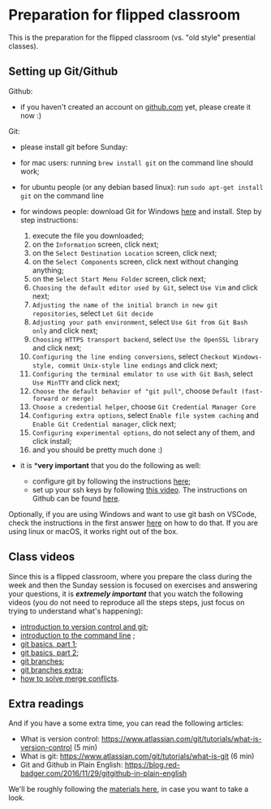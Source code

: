 # Preparation for flipped classroom

This is the preparation for the flipped classroom (vs. "old style" presential classes).

## Setting up Git/Github

Github:
 - if you haven't created an account on [github.com](www.github.com) yet, please create it now :)

Git:
 - please install git before Sunday:

  - for mac users: running `brew install git` on the command line should work;
  - for ubuntu people (or any debian based linux): run `sudo apt-get install git` on  the command line
  - for windows people: download Git for Windows [here](https://gitforwindows.org/) and install. Step by step instructions:
    1. execute the file you downloaded;
    2. on the `Information` screen, click next;
    3. on the `Select Destination Location` screen, click next;
    4. on the `Select Components` screen, click next without changing anything;
    5. on the `Select Start Menu Folder` screen, click next;
    6. `Choosing the default editor used by Git`, select `Use Vim` and click next;
    7. `Adjusting the name of the initial branch in new git repositories`, select `Let Git decide`
    8. `Adjusting your path environment`, select `Use Git from Git Bash only` and click next;
    9. `Choosing HTTPS transport backend`, select `Use the OpenSSL library` and click next;
    10. `Configuring the line ending conversions`, select `Checkout Windows-style, commit Unix-style line endings` and click next;
    11. `Configuring the terminal emulator to use with Git Bash`, select `Use MinTTY` and click next;
    12. `Choose the default behavior of "git pull"`, choose `Default (fast-forward or merge)`
    13. `Choose a credential helper`, choose `Git Credential Manager Core`
    14.  `Configuring extra options`, select `Enable file system caching` and `Enable Git Credential manager`, click next;
    15. `Configuring experimental options`, do not select any of them, and click install;
    16. and you should be pretty much done :)
 
 - it is ***very important** that you do the following as well:
   - configure git by following the instructions [here](https://drive.google.com/file/d/1nS-IvE7iJtUiUzxJdukXBFgt8OoAjuiY/view?usp=sharing);
   - set up your ssh keys by following [this video](https://drive.google.com/file/d/1qDA4g3WcaHI_qbvOgB4cVLoVsi8HCcC2/view?usp=sharing). The instructions on Github can be found [here](https://docs.github.com/en/free-pro-team@latest/github/authenticating-to-github/generating-a-new-ssh-key-and-adding-it-to-the-ssh-agent).
 
 Optionally, if you are using Windows and want to use git bash on VSCode, check the instructions in the first answer [here](https://stackoverflow.com/questions/42606837/how-do-i-use-bash-on-windows-from-the-visual-studio-code-integrated-terminal) on how to do that. If you are using linux or macOS, it works right out of the box.


## Class videos

Since this is a flipped classroom, where you prepare the class during the week and then the Sunday 
session is focused on exercises and answering your questions, it is ***extremely important*** that you watch the following videos (you do not need to reproduce all the steps steps, just focus on trying to understand what's happening):

 - [introduction to version control and git](https://drive.google.com/file/d/1lHO7AjtuADB7taS7HrukKL0PLhKUjJUj/view?usp=sharing);
 - [introduction to the command line](https://drive.google.com/file/d/1DT6jkB-VFemyKZYhpAzXtNKC4Fm2soNy/view?usp=sharing) ;
 - [git basics, part 1](https://drive.google.com/file/d/1ZVExfsf1W21aprmVVk8swQy9lk0iEw06/view?usp=sharing);
 - [git basics, part 2](https://drive.google.com/file/d/1arPYP_lh91xoDn1SYTKnq1PuejI8hWNQ/view?usp=sharing);
 - [git branches](https://drive.google.com/file/d/1znEHlVDwBXFZZnZdLOyd3zMEF7N9kagw/view?usp=sharing);
 - [git branches extra](https://drive.google.com/file/d/11m_is5nD3Wb5R1zr6cGlAfhZWDILqXNp/view?usp=sharing);
 - [how to solve merge conflicts](https://drive.google.com/file/d/1-7Evus2Fh7KDRlmD48eY9ZTQ9FVT0D6_/view?usp=sharing).


## Extra readings

And if you have a some extra time, you can read the following articles:
 - What is version control: https://www.atlassian.com/git/tutorials/what-is-version-control (5 min)
 - What is git: https://www.atlassian.com/git/tutorials/what-is-git (6 min)
 - Git and Github in Plain English: https://blog.red-badger.com/2016/11/29/gitgithub-in-plain-english


 We'll be roughly following the [materials here](/Git1/review.md), in case you want to take a look.

